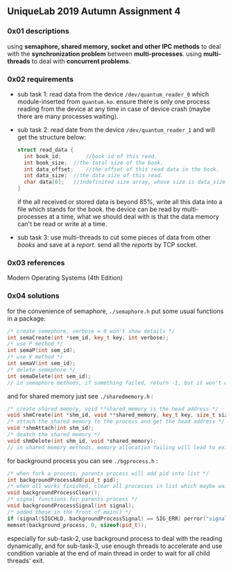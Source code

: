 ## UniqueLab 2019 Autumn Assignment 4

### 0x01 descriptions

using **semaphore, shared memory, socket and other IPC methods** to deal with the **synchronization problem** between **multi-processes**. using **multi-threads** to deal with **concurrent problems**.

### 0x02 requirements

- sub task 1: read data from the device `/dev/quantum_reader_0` which module-inserted from `quantum.ko`. ensure there is only one process reading from the device at any time in case of device crash (maybe there are many processes waiting).

- sub task 2: read date from the device `/dev/quantum_reader_1` and will get the structure below:

  ```c++
  struct read_data {
    int book_id; 		//book id of this read.
    int book_size; 	//the total size of the book.
    int data_offset; 	//the offset of this read data in the book.
    int data_size; 	//the data size of this read.
    char data[0]; 	//indefinited size array, whose size is data_size byte.
  }
  ```

  if the all received or stored data is beyond 85%, write all this data into a file which stands for the book. the device can be read by multi-processes at a time, what we should deal with is that the data memory can't be read or write at a time.

- sub task 3: use multi-threads to cut some pieces of data from other *books* and save at a *report*. send all the *reports* by TCP socket.

### 0x03 references

Modern Operating Systems (4th Edition)

### 0x04 solutions

for the convenience of semaphore, `./semaphore.h` put some usual functions in a package:

```c++
/* create semephore, verbose = 0 won't show details */
int semaCreate(int *sem_id, key_t key, int verbose);
/* use P method */
int semaP(int sem_id);
/* use V method */
int semaV(int sem_id);
/* delete semephore */
int semaDelete(int sem_id);
// in semaphore methods, if something failed, return -1, but it won't exit instantly.
```

and for shared memory just see `./sharedmemory.h` :

```c++
/* create shared memory, void **shared_memory is the head address */
void shmCreate(int *shm_id, void **shared_memory, key_t key, size_t size);
/* attach the shared memory to the process and get the head address */
void *shmAttach(int shm_id);
/* deatch the shared memory */
void shmDelete(int shm_id, void *shared_memory);
// in shared memory methods, memory allocation failing will lead to exit instantly.
```

for background process you can see `./bgprocess.h` :

```c++
/* when fork a process, parents process will add pid into list */
int backgroundProcessAdd(pid_t pid);
/* when all works finished, clear all processes in list which maybe waiting at background */ 
void backgroundProcessClear();
/* signal functions for parents process */
void backgroundProcessSignal(int signal);
/* added these in the front of main() */
if (signal(SIGCHLD, backgroundProcessSignal) == SIG_ERR) perror("signal handle");
memset(background_process, 0, sizeof(pid_t));
```

especially for sub-task-2, use background process to deal with the reading dynamically, and for sub-task-3, use enough threads to accelerate and use condition variable at the end of main thread in order to wait for all child threads' exit.